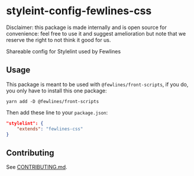 # styleint-config-fewlines-css

Disclaimer: this package is made internally and is open source for convenience: feel free to use it and suggest amelioration but note that we reserve the right to not think it good for us.

Shareable config for Stylelint used by Fewlines

## Usage

This package is meant to be used with `@fewlines/front-scripts`, if you do, you only have to install this one package:

```shell
yarn add -D @fewlines/front-scripts
```

Then add these line to your `package.json`:

```json
"stylelint": {
	"extends": "fewlines-css"
}
```

## Contributing

See [CONTRIBUTING.md](CONTRIBUTING.md).

